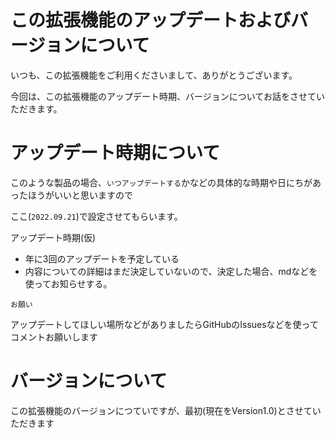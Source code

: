 # この拡張機能のアップデートおよびバージョンについて

いつも、この拡張機能をご利用くださいまして、ありがとうございます。

今回は、この拡張機能のアップデート時期、バージョンについてお話をさせていただきます。

# アップデート時期について

このような製品の場合、`いつアップデートする`かなどの具体的な時期や日にちがあったほうがいいと思いますので

ここ(`2022.09.21`)で設定させてもらいます。

 アップデート時期(仮) 
- 年に3回のアップデートを予定している
- 内容についての詳細はまだ決定していないので、決定した場合、mdなどを使ってお知らせする。

`お願い`

アップデートしてほしい場所などがありましたらGitHubのIssuesなどを使ってコメントお願いします

# バージョンについて

この拡張機能のバージョンにつていですが、最初(現在をVersion1.0)とさせていただきます
